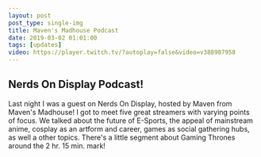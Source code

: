 ```yaml
---
layout: post
post_type: single-img
title: Maven's Madhouse Podcast
date: 2019-03-02 01:01:00
tags: [updates]
video: https://player.twitch.tv/?autoplay=false&video=v388907958
---
```

## Nerds On Display Podcast!

Last night I was a guest on Nerds On Display, hosted by Maven from Maven's Madhouse! I got to meet five great streamers with varying points of focus. We talked about the future of E-Sports, the appeal of mainstream anime, cosplay as an artform and career, games as social gathering hubs, as well a other topics. There's a little segment about Gaming Thrones around the 2 hr. 15 min. mark!
